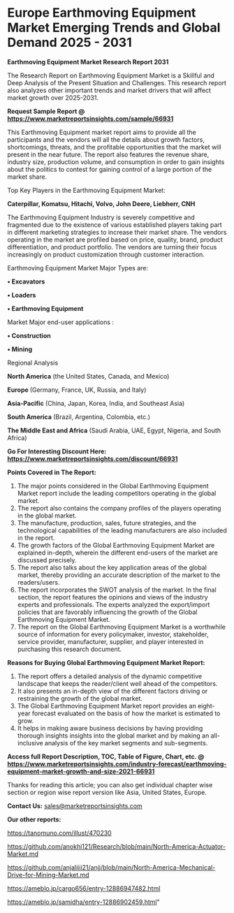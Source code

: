 # Europe Earthmoving Equipment Market Emerging Trends and Global Demand 2025 - 2031

<strong>Earthmoving Equipment Market Research Report 2031</strong>

The Research Report on Earthmoving Equipment Market is a Skillful and Deep Analysis of the Present Situation and Challenges. This research report also analyzes other important trends and market drivers that will affect market growth over 2025-2031.

<strong>Request Sample Report @ <a href=https://www.marketreportsinsights.com/sample/66931>https://www.marketreportsinsights.com/sample/66931</a></strong>

This Earthmoving Equipment market report aims to provide all the participants and the vendors will all the details about growth factors, shortcomings, threats, and the profitable opportunities that the market will present in the near future. The report also features the revenue share, industry size, production volume, and consumption in order to gain insights about the politics to contest for gaining control of a large portion of the market share.

Top Key Players in the Earthmoving Equipment Market:

<strong>Caterpillar, Komatsu, Hitachi, Volvo, John Deere, Liebherr, CNH</strong>

The Earthmoving Equipment Industry is severely competitive and fragmented due to the existence of various established players taking part in different marketing strategies to increase their market share. The vendors operating in the market are profiled based on price, quality, brand, product differentiation, and product portfolio. The vendors are turning their focus increasingly on product customization through customer interaction.

Earthmoving Equipment Market Major Types are:

<strong>• Excavators

• Loaders

• Earthmoving Equipment</strong>

Market Major end-user applications :

<strong>• Construction

• Mining</strong>

Regional Analysis

</u><strong><b>North America</b></strong> (the United States, Canada, and Mexico)

<strong><b>Europe </b></strong>(Germany, France, UK, Russia, and Italy)

<strong><b>Asia-Pacific</b></strong> (China, Japan, Korea, India, and Southeast Asia)

<strong><b>South America</b></strong> (Brazil, Argentina, Colombia, etc.)

<strong><b>The Middle East and Africa</b></strong> (Saudi Arabia, UAE, Egypt, Nigeria, and South Africa)

<strong>Go For Interesting Discount Here: <a href=https://www.marketreportsinsights.com/discount/66931>https://www.marketreportsinsights.com/discount/66931</a></strong>

<strong>Points Covered in The Report:</strong>
<ol>
  <li>The major points considered in the Global Earthmoving Equipment Market report include the leading competitors operating in the global market.</li>
  <li>The report also contains the company profiles of the players operating in the global market.</li>
  <li>The manufacture, production, sales, future strategies, and the technological capabilities of the leading manufacturers are also included in the report.</li>
  <li>The growth factors of the Global Earthmoving Equipment Market are explained in-depth, wherein the different end-users of the market are discussed precisely.</li>
  <li>The report also talks about the key application areas of the global market, thereby providing an accurate description of the market to the readers/users.</li>
  <li>The report incorporates the SWOT analysis of the market. In the final section, the report features the opinions and views of the industry experts and professionals. The experts analyzed the export/import policies that are favorably influencing the growth of the Global Earthmoving Equipment Market.</li>
  <li>The report on the Global Earthmoving Equipment Market is a worthwhile source of information for every policymaker, investor, stakeholder, service provider, manufacturer, supplier, and player interested in purchasing this research document.</li>
</ol>
<strong>Reasons for Buying Global Earthmoving Equipment Market Report:</strong>

<ol>
  <li>The report offers a detailed analysis of the dynamic competitive landscape that keeps the reader/client well ahead of the competitors.</li>
  <li>It also presents an in-depth view of the different factors driving or restraining the growth of the global market.</li>
  <li>The Global Earthmoving Equipment Market report provides an eight-year forecast evaluated on the basis of how the market is estimated to grow.</li>
  <li>It helps in making aware business decisions by having providing thorough insights insights into the global market and by making an all-inclusive analysis of the key market segments and sub-segments.</li>
</ol>
<strong>Access full Report Description, TOC, Table of Figure, Chart, etc. @ <a href=https://www.marketreportsinsights.com/industry-forecast/earthmoving-equipment-market-growth-and-size-2021-66931>https://www.marketreportsinsights.com/industry-forecast/earthmoving-equipment-market-growth-and-size-2021-66931</a></strong>


Thanks for reading this article; you can also get individual chapter wise section or region wise report version like Asia, United States, Europe.

<strong>Contact Us:</strong>
sales@marketreportsinsights.com

<strong>Our other reports:</strong>

<a href=https://tanomuno.com/illust/470230>https://tanomuno.com/illust/470230</a>

<a href=https://github.com/anokhi121/Research/blob/main/North-America-Actuator-Market.md>https://github.com/anokhi121/Research/blob/main/North-America-Actuator-Market.md</a>

<a href=https://github.com/anjaliiii21/anjj/blob/main/North-America-Mechanical-Drive-for-Mining-Market.md>https://github.com/anjaliiii21/anjj/blob/main/North-America-Mechanical-Drive-for-Mining-Market.md</a>

<a href=https://ameblo.jp/cargo656/entry-12886947482.html>https://ameblo.jp/cargo656/entry-12886947482.html</a>

<a href=https://ameblo.jp/samidha/entry-12886902459.html>https://ameblo.jp/samidha/entry-12886902459.html</a>"

